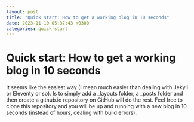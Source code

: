 ```yaml
---
layout: post
title: "Quick start: How to get a working blog in 10 seconds"
date: 2023-11-10 05:37:43 +0300
categories: quick-start
---
```


# Quick start: How to get a working blog in 10 seconds

It seems like the easiest way (I mean much easier than dealing with Jekyll or Eleventy or so).
Is to simply add a _layouts folder, a _posts folder and then create a github.io repository on GitHub
will do the rest. Feel free to clone this repository and you will be up and running with a new blog
in 10 seconds (instead of hours, dealing with build errors).